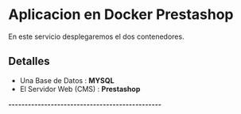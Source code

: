 # Aplicacion en Docker Prestashop

En este servicio desplegaremos el dos contenedores.

## Detalles 

* Una Base de Datos : **MYSQL**
* El Servidor Web (CMS) : **Prestashop**

**-----------------------------------------------**